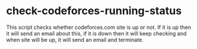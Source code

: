 # check-codeforces-running-status
This script checks whether codeforces.com site is up or not. If it is up then it will send an email about this, if it is down then it will keep checking and when site will be up, it will send an email and terminate.
